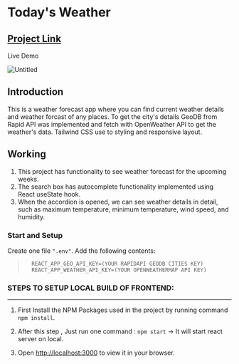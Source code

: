 # Today's Weather
## <a href="https://parth-weather-app.netlify.app/">Project Link</a>
Live Demo 

![Untitled](https://user-images.githubusercontent.com/44949877/199717578-5fe2a63e-7b02-4660-9a05-a3b9ac82248a.png)

## Introduction

This is a weather forecast app where you can find current weather details and weather forcast of any places. To get the city's details GeoDB from Rapid API was implemented and fetch with OpenWeather API to get the weather's data. Tailwind CSS use to styling and responsive layout. 

## Working

1. This project has functionality to see weather forecast for the upcoming weeks.
2. The search box has autocomplete functionality implemented using React useState hook.
3. When the accordion is opened, we can see weather details in detail, such as maximum temperature, minimum temperature, wind speed, and humidity.
### Start and Setup
 Create one file `".env"`. Add the following contents: 

>       REACT_APP_GEO_API_KEY=(YOUR RAPIDAPI GEODB CITIES KEY)
>       REACT_APP_WEATHER_API_KEY=(YOUR OPENWEATHERMAP API KEY)

### STEPS TO SETUP LOCAL BUILD OF FRONTEND:
<hr>
 
1. First Install the NPM Packages used in the project by running command  `npm install`.

2. After this step , Just run one command : `npm start` -> It will start react server on local.

3. Open [http://localhost:3000](http://localhost:3000) to view it in your browser.


